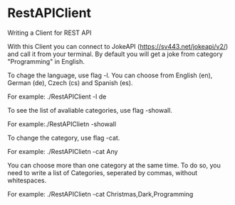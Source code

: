 # RestAPIClient
Writing a Client for REST API

With this Client you can connect to JokeAPI (https://sv443.net/jokeapi/v2/) and call it from your terminal. 
By default you will get a joke from category "Programming" in English. 

To chage the language, use flag -l. You can choose from English (en), German (de), Czech (cs) and Spanish (es).
 
For example: ./RestAPIClient -l de

To see the list of avaliable categories, use flag -showall.

For example:./RestAPIClietn -showall

To change the category, use flag -cat. 

For example: ./RestAPIClietn -cat Any

You can choose more than one category at the same time. To do so, you need to write a list of Categories, seperated by commas, without whitespaces. 

For example: ./RestAPIClietn -cat Christmas,Dark,Programming

